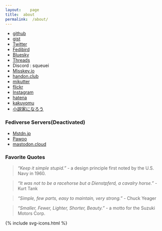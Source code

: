 ```yaml
---
layout:    page
title:  about
permalink:  /about/
---
```


- [github](https://github.com/squeuei)
- [gist](https://gist.github.com/squeuei)
- [Twitter](https://twitter.com/squeuei)
- [Fedibird](https://fedibird.com/@squeuei)
- [Bluesky](https://bsky.app/profile/squeuei.bsky.social)
- [Threads](https://www.threads.net/@squeuei)
- Discord : squeuei
- [Misskey.io](https://misskey.io/@squeuei)
- [handon.club](https://handon.club/@squeuei)
- [mikutter](https://social.mikutter.hachune.net/@squeuei)
- [flickr](http://flickr.com/photos/squeuei/)
- [Instagram](https://www.instagram.com/squeuei/)
- [hatena](https://profile.hatena.ne.jp/squeuei/)
- [kakuyomu](https://kakuyomu.jp/users/squeuei)
- [小説家になろう](https://mypage.syosetu.com/870370/)

### Fediverse Servers(Deactivated)

- [Mstdn.jp](https://mstdn.jp/@sqi)
- [Pawoo](https://pawoo.net/@sqi)
- [mastodon.cloud](https://mastodon.cloud/@squeuei)

### Favorite Quotes

> _“Keep it simple stupid.”_ - a design principle first noted by the U.S. Navy in 1960.

> _“It was not to be a racehorse but a Dienstpferd, a cavalry horse.”_ - Kurt Tank

> _“Simple, few parts, easy to maintain, very strong.”_ - Chuck Yeager

> _“Smaller, Fewer, Lighter, Shorter, Beauty.”_ -  a motto for the Suzuki Motors Corp.

<link rel="stylesheet" href="{{ site.baseurl }}/assets/css/svg-icons.css">

<footer class="profile-icon-wrapper">
    <nav class="profile-icons">
        {% include svg-icons.html %}
    </nav>
</footer>
